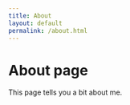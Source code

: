 ```yaml
---
title: About
layout: default 
permalink: /about.html
---
```


# About page

This page tells you a bit about me.

